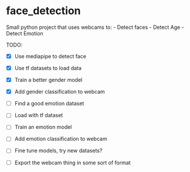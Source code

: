 # face_detection

Small python project that uses webcams to:
    - Detect faces
    - Detect Age
    - Detect Emotion

TODO:

- [X] Use mediapipe to detect face
- [X] Use tf datasets to load data
- [X] Train a better gender model
- [X] Add gender classification to webcam
- [ ] Find a good emotion dataset
- [ ] Load with tf dataset
- [ ] Train an emotion model
- [ ] Add emotion classification to webcam
- [ ] Fine tune models, try new datasets?
- [ ] Export the webcam thing in some sort of format

